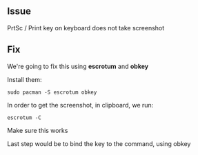 ## Issue

PrtSc / Print key on keyboard does not take screenshot

## Fix

We're going to fix this using **escrotum** and **obkey**

Install them:
```
sudo pacman -S escrotum obkey
```

In order to get the screenshot, in clipboard, we run:
```
escrotum -C
```
Make sure this works

Last step would be to bind the key to the command, using obkey
